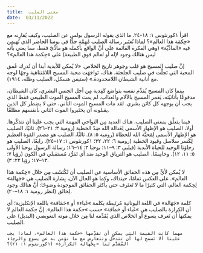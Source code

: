 ```yaml
---
title:  معنى الصليب
date:  03/11/2022
---
```


اقرأ ١كورنثوس ١: ١٨-٢٤. ما الذي يقوله الرسول بولس عن الصليب، وكيف يُقارِنه مع «حِكمَة هذا العالم»؟ لماذا تُعتَبر رسالة الصليب مُهِمَّة جدًّا في يومنا الحاضر الذي تُهيمِن فيه «المادِّيَّة» (وهي الفكرة القائمة على أنَّ الواقع بأكمله هو مادِّيّ فقط، مما يعني بأنه ليس هنالك وجود لإله أو لعالم فوق الطبيعة) على »حِكمة هذا العالم»؟

إنَّ صليب المسيح هو قلب وجوهر تاريخ الخلاص. «لا يُمكن للأبدية أبدا أن تُدرِك عُمق المحبة التي تَجلَّت في صليب الجلجثة. هناك، تَواجَهَت محبة المسيح اللامُتناهية وجهًا لوجه مع أنانية الشيطان اللامحدودة.» (ستيفن هسكل، الصليب وظله، ١٩١٤).

بينما كان المسيح يُقدِّم نفسه بتواضع كَفِدية مِن أجل الجنس البشري، كان الشيطان، مدفوعًا بأنانيّته، يَغمر المسيح بالآلام والعذاب. لم يمت المسيح الموت الطبيعي فقط الذي يجب أن يوجهه كل كائن بشري. لقد مات المسيح الموت الثاني، حتى لا يضطر كل الذين يقبلونه أن يختَبروا الموت الثاني بأنفسهم مطلقًا.

فيما يتعلَّق بمعنى الصليب، هناك العديد مِن النواحي المهمة التي يجب علينا أن نتذكّرها. أولا، الصليب هو الإظهار الأسمى لِعَدالة الله ضِدّ الخطية (رومية ٣: ٢١–٢٦). ثانيًا، الصليب هو الإظهار الأسمى لِمَحبَّة الله للخطاة (رومية ٥: ٨). ثالثًا، الصليب هو مصدر القوة العظيم لِكَسر سلاسل وقيود الخطية (رومية ٦: ٢٢، ٣٢؛ ١كورنثوس ١: ١٧–٢٤). رابعًا، الصليب هو رجاؤنا الوحيد للحياة الأبدية (فيلبي ٣: ٩–١١؛ يوحنا ٣: ١٤–١٦؛ رسالة الرسول يوحنا الأولى ٥: ١١، ١٢). وخامِسًا، الصليب هو الترياق الوحيد ضد أي تَمَرُّد مُستقبلي في الكون (رؤيا ٧: ١٣–١٧؛ رؤيا ٢٢: ٣).

لا يُمكن لأيٍّ مِن هذه الحقائق الأساسية عن الصليب أن تُكْتَشَف مِن خلال «حِكمة هذا العالم». على العكس تمامًا، حينذاك، وكما هو الحال الآن، بِشارة الصليب هي «جَهالة» لِحِكمة العالم، التي كثيرًا ما لا تَعتَرف حتى بأكثر الحقائق الموجودة وضوحًا: أنَّ هنالك وجود لِخالق (انظر رومية ١: ١٨–٢٠).

كلمة «جَهَالة» في اللغة اليونانية مُرتَبِطة بكلمة »غَباء» أو »حَمَاقة» باللغة الإنكليزية؛ أي أن الكِرازة بالصليب هي »غَباء أو حَماقة» حسب »حكمة هذا العالم». إنَّ حِكمة العالم لا يمكنها أن تَعرف يسوع أو الخلاص الذي يُقَدِّمه لنا مِن خلال موته التعويضي (البديل) على الصليب.

`مهما كانت القيمة التي يمكن أن تقدِّمها «حكمة هذا العالم»، لماذا يجب علينا ألا نَسمح لها أن تتدخَّل وتتعارض مع ما نؤمن به عن يسوع والرجاء المُقدَّم لنا «بِجَهالة الكرازة» (١كورنثوس ١: ٢١)؟`